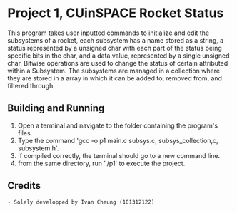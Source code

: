 # Project 1, CUinSPACE Rocket Status
This program takes user inputted commands to initialize and edit the subsystems of a rocket, each subsystem has a name stored as a string,
a status represented by a unsigned char with each part of the status being specific bits in the char, and a data value, represented by a 
single unsigned char. Bitwise operations are used to change the status of certain attributed within a Subsystem. The subsystems are managed
in a collection where they are stored in a array in which it can be added to, removed from, and filtered through.

## Building and Running
1. Open a terminal and navigate to the folder containing the program's files.
2. Type the command 'gcc -o p1 main.c subsys.c, subsys_collection,c, subsystem.h'.
3. If compiled correctly, the terminal should go to a new command line.
4. from the same directory, run './p1' to execute the project.

## Credits
    - Solely developped by Ivan Cheung (101312122)